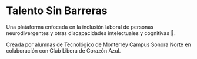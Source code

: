 # Talento Sin Barreras
Una plataforma enfocada en la inclusión laboral de personas neurodivergentes y otras discapacidades intelectuales y cognitivas 🙌.

Creada por alumnas de Tecnológico de Monterrey Campus Sonora Norte en colaboración con Club Libera de Corazón Azul.
